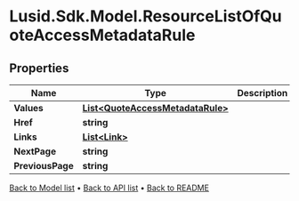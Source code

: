 # Lusid.Sdk.Model.ResourceListOfQuoteAccessMetadataRule

## Properties

Name | Type | Description | Notes
------------ | ------------- | ------------- | -------------
**Values** | [**List&lt;QuoteAccessMetadataRule&gt;**](QuoteAccessMetadataRule.md) |  | 
**Href** | **string** |  | [optional] 
**Links** | [**List&lt;Link&gt;**](Link.md) |  | [optional] 
**NextPage** | **string** |  | [optional] 
**PreviousPage** | **string** |  | [optional] 

[Back to Model list](../README.md#documentation-for-models) &#8226; [Back to API list](../README.md#documentation-for-api-endpoints) &#8226; [Back to README](../README.md)

